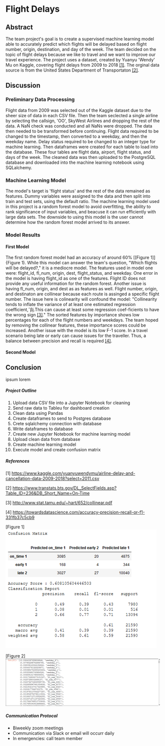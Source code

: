 # Flight Delays


## Abstract
The team project's goal is to create a supervised machine learning model able to accurately predict which flights will be delayed based on flight number, origin, destination, and day of the week. The team decided on the topic of flight delays because we like to travel and we want to improve our travel experience. The project uses a dataset, created by Yuanyu 'Wendy' Mu on Kaggle, covering flight delays from 2009 to 2018 [[1]](#1). The orginal data source is from the United States Department of Transportaton [[2]](#2).

## Discussion

### Preliminary Data Processing

Flight data from 2009 was selected out of the Kaggle dataset due to the sheer size of data in each CSV file. Then the team seclected a single airline by selecting the callsign, 'OO', SkyWest Airlines and dropping the rest of the data. A NaN check was conducted and all NaNs were dropped. The data then needed to be transformed before continuing. Flight data required to be changed to the timestamp, then converted to a weekday, and then the weekday name. Delay status required to be changed to an integer type for machine learning. Then dataframes were created for each table to load into the database. These four tables are flight data, airport, flight status, and days of the week. The cleaned data was then uploaded to the PostgreSQL database and downloaded into the machine learning notebook using SQLalchemy.

### Machine Learning Model

The model's target is 'flight status' and the rest of the data remained as features. Dummy variables were assigned to the data and then split into train and test sets, using the default ratio. The machine learning model used in this project is a random forest model to avoid overfitting, the ability to rank significance of input variables, and beacuse it can run efficiently with large data sets. The downside to using this model is the user cannot determine how the random forest model arrived to its answer.

### Model Results

#### First Model

The first random forest model had an accuracy of around 60% [[Figure 1]]{Figure 1). While this model can answer the team's question, "Which flights will be delayed?," it is a mediocre model. The features used in model one were: flight_id, fl_num, origin, dest, flight_status, and weekday. One error in the model is having flight_id as one of the features. Flight ID does not provide any useful information for the random forest. Another issue is having fl_num, origin, and dest as as features as well. Flight number, origin, and destinaton are collinear because each route is assinged a specific flight number. The issue here is colinearity will confound the model: "Collinearity tends to inflate the variance of at least one estimated regression coefficient,ˆβj.This can cause at least some regression coef-ficients to have the wrong sign [[3]](#3)." The sorted features by importance shows low percentages for each of the flight numbers and weekdays. The team hoped by removing the collinear features, these importance scores could be increased. Another issue with the model is its low F-1 score. In a travel scenario being late or early can cause issues for the traveller. Thus, a balance between precision and recall is required [[4]](#4).

#### Second Model



## Conclusion

ipsum lorem



##### Project Outline

1. Upload data CSV file into a Jupyter Notebook for cleaning
2. Send raw data to Tableu for dashboard creation
3. Clean data using Pandas
4. Create dataframes to send to Postgres database
5. Crete sqlalchemy connection with database
6. Write dataframes to database
7. Create new Jupyter Notebook for machine learning model
8. Upload clean data from database
9. Create machine learning model
10. Execute model and create confusion matrix

##### References

<a id='1'>[1]</a>
https://www.kaggle.com/yuanyuwendymu/airline-delay-and-cancellation-data-2009-2018?select=2011.csv

<a id='2'>[2]</a>
https://www.transtats.bts.gov/DL_SelectFields.asp?Table_ID=236&DB_Short_Name=On-Time

<a id='3'>[3]</a>
http://www.stat.tamu.edu/~hart/652/collinear.pdf

<a id='4'>[4]</a>
https://towardsdatascience.com/accuracy-precision-recall-or-f1-331fb37c5cb9









<a id='Figure 1'>[Figure 1]</a>
![Confusion Matrix #1](https://github.com/mjncardenas/Pandas-Project/blob/max/Resources/images/random_forest_first_instance_confusion_matrix.png)







<a id='Figure 2'>[Figure 2]</a>
![Sorted Feature Importance #1](https://github.com/mjncardenas/Pandas-Project/blob/max/Resources/images/random_forest_first_instance_sorted_features.png)





##### Communication Protocol

* Biweekly zoom meetings
* Communication via Slack or email will occurr daily
* In emergencies: call team member